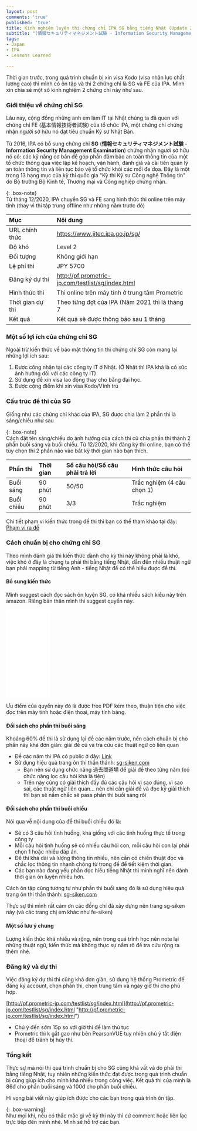```yaml
---
layout: post
comments: 'true'
published: 'true'
title: Kinh nghiệm luyện thi chứng chỉ IPA SG bằng tiếng Nhật (Update 2021)
subtitle: "(情報セキュリティマネジメント試験 - Information Security Management Examination)"
tags:
- Japan
- IPA
- Lessons Learned

---
```

Thời gian trước, trong quá trình chuẩn bị xin visa Kodo (visa nhân lực chất lượng cao) thì mình có ôn tập và thi 2 chứng chỉ là SG và FE của IPA. Mình xin chia sẻ một số kinh nghiệm 2 chứng chỉ này như sau.

### Giới thiệu về chứng chỉ SG

Lâu nay, cộng đồng những anh em làm IT tại Nhật chúng ta đã quen với chứng chỉ FE (基本情報技術者試験) của tổ chức IPA, một chứng chỉ chứng nhận người sở hữu nó đạt tiêu chuẩn Kỹ sư Nhật Bản.

Từ 2016, IPA có bổ sung chứng chỉ **SG** (**情報セキュリティマネジメント試験 - Information Security Management Examination**) chứng nhận người sở hữu nó có: các kỹ năng cơ bản để góp phần đảm bảo an toàn thông tin của một tổ chức thông qua việc lập kế hoạch, vận hành, đánh giá và cải tiến quản lý an toàn thông tin và liên tục bảo vệ tổ chức khỏi các mối đe dọa. Đây là một trong 13 hạng mục của kỳ thi quốc gia "Kỳ thi Kỹ sư Công nghệ Thông tin" do Bộ trưởng Bộ Kinh tế, Thương mại và Công nghiệp chứng nhận.

{: .box-note}  
Từ tháng 12/2020, IPA chuyển SG và FE sang hình thức thi online trên máy tính (thay vì thi tập trung offline như những năm trước đó)

| Mục | Nội dung |
| :--- | :--- |
| URL chính thức | https://www.jitec.ipa.go.jp/sg/ |
| Độ khó | Level 2 |
| Đối tượng | Không giới hạn |
| Lệ phí thi | JPY 5700 |
| Đăng ký dự thi | http://pf.prometric-jp.com/testlist/sg/index.html |
| Hình thức thi | Thi online trên máy tính ở trung tâm Prometric |
| Thời gian dự thi | Theo từng đợt của IPA (Năm 2021 thì là tháng 7 |
| Kết quả | Kết quả sẽ được thông báo sau 1 tháng |

### Một số lợi ích của chứng chỉ SG

Ngoài trừ kiến thức về bảo mật thông tin thì chứng chỉ SG còn mang lại những lợi ích sau:

1. Được công nhận tại các công ty IT ở Nhật. (Ở Nhật thì IPA khá là có sức ảnh hưởng đối với các công ty IT)
2. Sử dụng để xin visa lao động thay cho bằng đại học.
3. Được cộng điểm khi xin visa Kodo/Vĩnh trú

### Cấu trúc đề thi của SG

Giống như các chứng chỉ khác của IPA, SG được chia làm 2 phần thi là sáng/chiều như sau

{: .box-note}  
Cách đặt tên sáng/chiều do ảnh hưởng của cách thi cũ chia phần thi thành 2 phần buổi sáng và buổi chiều. Từ 12/2020, khi đăng ký thi online, bạn có thể tùy chọn thi 2 phần nào vào bất kỳ thời gian nào bạn thích.

| Phần thi | Thời gian | Số câu hỏi/Số câu phải trả lời | Hình thức câu hỏi |
| :--- | :--- | :--- | :--- |
| Buổi sáng | 90 phút | 50/50 | Trắc nghiệm (4 câu chọn 1) |
| Buổi chiều | 90 phút | 3/3 | Trắc nghiệm |

Chi tiết phạm vi kiến thức trong đề thi thì bạn có thể tham khảo tại đây: [Phạm vi ra đề](https://www.sg-siken.com/sghani.html "Phạm vi")

### Cách chuẩn bị cho chứng chỉ SG

Theo mình đánh giá thì kiến thức dành cho kỳ thi này không phải là khó, việc khó ở đây là chúng ta phải thi bằng tiếng Nhật, dẫn đến nhiều thuật ngữ bạn phải mapping từ tiếng Anh - tiếng Nhật để có thể hiểu được đề thi.

#### Bổ sung kiến thức

Mình suggest cách đọc sách ôn luyện SG, có khá nhiều sách kiểu này trên amazon. Riêng bản thân mình thi suggest quyển này.

<iframe style="width:120px;height:240px;" marginwidth="0" marginheight="0" scrolling="no" frameborder="0" src="//rcm-fe.amazon-adsystem.com/e/cm?lt1=_blank&bc1=000000&IS2=1&bg1=FFFFFF&fc1=000000&lc1=0000FF&t=cuonghapvn-22&language=ja_JP&o=9&p=8&l=as4&m=amazon&f=ifr&ref=as_ss_li_til&asins=4295010480&linkId=97d6300889bf928458bcb3344e4913b6"></iframe>

Ưu điểm của quyển này đó là được free PDF kèm theo, thuận tiện cho việc đọc trên máy tính hoặc điện thoại, máy tính bảng.

#### Đối sách cho phần thi buổi sáng

Khoảng 60% đề thi là sử dụng lại đề các năm trước, nên cách chuẩn bị cho phần này khá đơn giản: giải đề cũ và tra cứu các thuật ngữ có liên quan

* Đề các năm thì IPA có public ở đây: [Link](https://www.jitec.ipa.go.jp/1_04hanni_sukiru/_index_mondai.html)
* Sử dụng hiệu quả trang ôn thi thần thánh: [sg-siken.com](https://www.sg-siken.com/)
  * Bạn nên sử dụng chức năng 過去問道場 để giải đề theo từng năm (có chức năng lọc câu hỏi khá là tiện)
  * Trên này cũng có giải thích đầy đủ các câu hỏi vì sao đúng, vì sao sai, các thuật ngữ liên quan... nên chỉ cần giải đề và đọc kỹ giải thích thì bạn sẽ nắm chắc sẽ pass phần thi buổi sáng rồi

#### Đối sách cho phần thi buổi chiều

Nói qua về nội dung của đề thi buổi chiều đó là:

* Sẽ có 3 câu hỏi tình huống, khá giống với các tình huống thực tế trong công ty
* Mỗi câu hỏi tình huống sẽ có nhiều câu hỏi con, mỗi câu hỏi con lại phải chọn 1 hoặc nhiều đáp án.
* Đề thi khá dài và lượng thông tin nhiều, nên cần có chiến thuật đọc và chắc lọc thông tin nhanh chóng từ trong đề để tiết kiệm thời gian.
* Các bạn nào đang yếu phần đọc hiểu tiếng Nhật thì mình nghĩ nên dành thời gian ôn luyện nhiều hơn.

Cách ôn tập cũng tương tự như phần thi buổi sáng đó là sử dụng hiệu quả trang ôn thi thần thánh: [sg-siken.com](https://www.sg-siken.com/)

Thực sự thì mình rất cảm ơn các đồng chí đã xây dựng nên trang sg-siken này (và các trang chị em khác như fe-siken)

#### Một số lưu ý chung

Lượng kiến thức khá nhiều và rộng, nên trong quá trình học nên note lại những thuật ngữ, kiến thức mà không thực sự nắm rõ để tra cứu rộng ra thêm nhé.

### Đăng ký và dự thi

Việc đăng ký dự thi thì cũng khá đơn giản, sử dụng hệ thống Prometric để đăng ký account, chọn phần thi, chọn trung tâm và ngày giờ thi cho phù hợp.

[http://pf.prometric-jp.com/testlist/sg/index.html](http://pf.prometric-jp.com/testlist/sg/index.html "http://pf.prometric-jp.com/testlist/sg/index.html")

* Chú ý đến sớm 15p so với giờ thi để làm thủ tục
* Prometric thì k gắt gao như bên PearsonVUE tuy nhiên chú ý tắt điện thoại để tránh bị hủy thi.

### Tổng kết

Thực sự mà nói thì quá trình chuẩn bị cho SG cũng khá vất vả do phải thi bằng tiếng Nhật, tuy nhiên những kiến thức đạt được trong quá trình chuẩn bị cũng giúp ích cho mình khá nhiều trong công việc. Kết quả thi của mình là 86đ cho phần buổi sáng và 100đ cho phần buổi chiều.

Hi vọng bài viết này giúp ích được cho các bạn trong quá trình ôn tập.

{: .box-warning}  
Như mọi khi, nếu có thắc mắc gì về kỳ thi này thì cứ comment hoặc liên lạc trực tiếp đến mình nhé. Mình sẽ hỗ trợ các bạn.